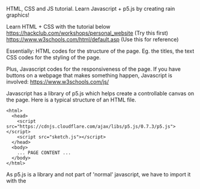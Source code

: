 HTML, CSS and JS tutorial. Learn Javascript + p5.js by creating rain graphics!

Learn HTML + CSS with the tutorial below
https://hackclub.com/workshops/personal_website (Try this first)
https://www.w3schools.com/html/default.asp (Use this for reference)

Essentially:
HTML codes for the structure of the page. Eg. the titles, the text
CSS codes for the styling of the page.

Plus, Javascript codes for the responsiveness of the page. If you have buttons on a webpage that makes something happen, Javascript is involved:
https://www.w3schools.com/js/

Javascript has a library of p5.js which helps create a controllable canvas on the page. Here is a typical structure of an HTML file.
```
<html>
  <head>
    <script src="https://cdnjs.cloudflare.com/ajax/libs/p5.js/0.7.3/p5.js"></script>
    <script src="sketch.js"></script>
  </head>
  <body>
    ... PAGE CONTENT ...
  </body>
</html>
```

As p5.js is a library and not part of 'normal' javascript, we have to import it with the <script> command. We also have to import the javascript file, the javascript file will contain the code which controls the graphics of the page.
  
Basic Javascript

Variables:
```var h = 0;```
This declares a variable

Task: Create an animation of a rain falling down continuously.

